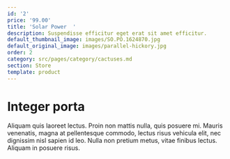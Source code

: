 ```yaml
---
id: '2'
price: '99.00'
title: 'Solar Power  '
description: Suspendisse efficitur eget erat sit amet efficitur.
default_thumbnail_image: images/SO.PO.1624870.jpg
default_original_image: images/parallel-hickory.jpg
order: 2
category: src/pages/category/cactuses.md
section: Store
template: product
---
```


# Integer porta

Aliquam quis laoreet lectus. Proin non mattis nulla, quis posuere mi. Mauris venenatis, magna at pellentesque commodo, lectus risus vehicula elit, nec dignissim nisl sapien id leo. Nulla non pretium metus, vitae finibus lectus. Aliquam in posuere risus.